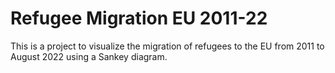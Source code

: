 # Refugee Migration EU 2011-22

This is a project to visualize the migration of refugees to the EU from 2011 to August 2022 using a Sankey diagram.
